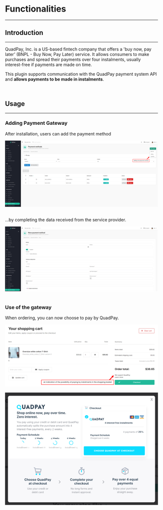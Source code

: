 # Functionalities

---
## Introduction

---
QuadPay, Inc. is a US-based fintech company that offers a 'buy now, pay later' (BNPL - Buy Now, Pay Later) service.
It allows consumers to make purchases and spread their payments over four instalments, usually interest-free if payments are made on time.

This plugin supports communication with the QuadPay payment system API and **allows payments to be made in instalments**.

<br>

## Usage

---
### Adding Payment Gateway

After installation, users can add the payment method
<div align="center">
    <img src="./images/payment_method_index.png"/>
</div>
<br>

...by completing the data received from the service provider.
<div align="center">
    <img src="./images/payment_method_admin.png"/>
</div>
<br>

### Use of the gateway

When ordering, you can now choose to pay by QuadPay.
<div align="center">
    <img src="./images/payment_method_link.png"/>
</div>
<br>


<div align="center">
    <img src="./images/payment_method.png"/>
</div>
<br>
